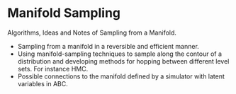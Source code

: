 # Manifold Sampling
Algorithms, Ideas and Notes of Sampling from a Manifold. 



- Sampling from a manifold in a reversible and efficient manner. 
- Using manifold-sampling techniques to sample along the contour of a distribution and developing methods for hopping between different level sets. For instance HMC.
- Possible connections to the manifold defined by a simulator with latent variables in ABC.